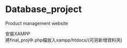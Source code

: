 # Database_project
Product management website


安裝XAMPP  
將final_proj中.php檔放入xampp/htdocs/(可另新增資料夾)  


